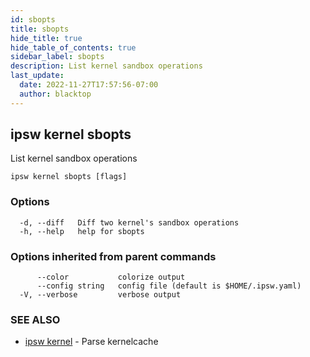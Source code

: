 ```yaml
---
id: sbopts
title: sbopts
hide_title: true
hide_table_of_contents: true
sidebar_label: sbopts
description: List kernel sandbox operations
last_update:
  date: 2022-11-27T17:57:56-07:00
  author: blacktop
---
```

## ipsw kernel sbopts

List kernel sandbox operations

```
ipsw kernel sbopts [flags]
```

### Options

```
  -d, --diff   Diff two kernel's sandbox operations
  -h, --help   help for sbopts
```

### Options inherited from parent commands

```
      --color           colorize output
      --config string   config file (default is $HOME/.ipsw.yaml)
  -V, --verbose         verbose output
```

### SEE ALSO

* [ipsw kernel](/docs/cli/ipsw/kernel)	 - Parse kernelcache

